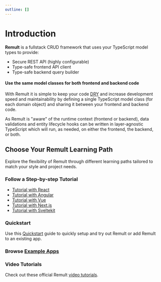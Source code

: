 ```yaml
---
outline: []
---
```


# Introduction

**Remult** is a fullstack CRUD framework that uses your TypeScript model types to provide:

- Secure REST API (highly configurable)
- Type-safe frontend API client
- Type-safe backend query builder

#### Use the same model classes for both frontend and backend code

With Remult it is simple to keep your code [DRY](https://en.wikipedia.org/wiki/Don%27t_repeat_yourself) and increase development speed and maintainability by defining a single TypeScript model class (for each domain object) and sharing it between your frontend and backend code.

As Remult is "aware" of the runtime context (frontend or backend), data validations and entity lifecycle hooks can be written in layer-agnostic TypeScript which will run, as needed, on either the frontend, the backend, or both.

## Choose Your Remult Learning Path

Explore the flexibility of Remult through different learning paths tailored to match your style and project needs.

### Follow a Step-by-step Tutorial

- [Tutorial with React](../tutorials/react/)
- [Tutorial with Angular](../tutorials/angular/)
- [Tutorial with Vue](../tutorials/vue/)
- [Tutorial with Next.js](../tutorials/react-next/)
- [Tutorial with Sveltekit](../tutorials/sveltekit/)

### Quickstart

Use this [Quickstart](./quickstart.md) guide to quickly setup and try out Remult or add Remult to an existing app.

### Browse [Example Apps](./example-apps.md)

### Video Tutorials

Check out these official Remult [video tutorials](https://youtube.com/playlist?list=PLlcnBwFkuOn166nXXxxfL9Hee-1GWlDSm&si=TDlwIFDLi4VMi-as).
